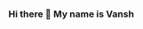 ### Hi there 👋 My name is Vansh

<!--
**Vchanana0/Vchanana0** is a ✨ _special_ ✨ repository because its `README.md` (this file) appears on your GitHub profile.

Here are some ideas to get you started:

- 🔭 I’m currently working on ...
- 🌱 I’m currently learning Java
- 👯 I’m looking to collaborate on ...
- 🤔 I’m looking for help with ...
- 💬 Ask me about ...
- 📫 How to reach me: insta@thevanshchanana
- 😄 Pronouns: ...
- ⚡ Fun fact: ...
-->
